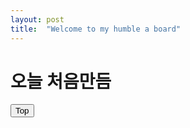 ```yaml
---
layout: post
title:  "Welcome to my humble a board"
---
```

# 오늘 처음만듬


  <div id="footer" class="page__footer">
  <aside class="go_to_top_butten">
  <a href="https://github.com/choiyongsil"><button title="Go to top">Top</button></a>
  </aside>
